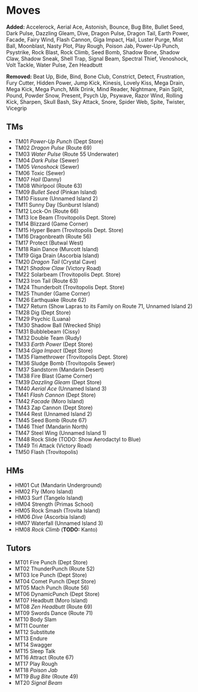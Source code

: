 # Moves

**Added:**
Accelerock,
Aerial Ace,
Astonish,
Bounce,
Bug Bite,
Bullet Seed,
Dark Pulse,
Dazzling Gleam,
Dive,
Dragon Pulse,
Dragon Tail,
Earth Power,
Facade,
Fairy Wind,
Flash Cannon,
Giga Impact,
Hail,
Luster Purge,
Mist Ball,
Moonblast,
Nasty Plot,
Play Rough,
Poison Jab,
Power-Up Punch,
Psystrike,
Rock Blast,
Rock Climb,
Seed Bomb,
Shadow Bone,
Shadow Claw,
Shadow Sneak,
Shell Trap,
Signal Beam,
Spectral Thief,
Venoshock,
Volt Tackle,
Water Pulse,
Zen Headbutt

**Removed:**
Beat Up,
Bide,
Bind,
Bone Club,
Constrict,
Detect,
Frustration,
Fury Cutter,
Hidden Power,
Jump Kick,
Kinesis,
Lovely Kiss,
Mega Drain,
Mega Kick,
Mega Punch,
Milk Drink,
Mind Reader,
Nightmare,
Pain Split,
Pound,
Powder Snow,
Present,
Psych Up,
Psywave,
Razor Wind,
Rolling Kick,
Sharpen,
Skull Bash,
Sky Attack,
Snore,
Spider Web,
Spite,
Twister,
Vicegrip

## TMs

- TM01 *Power-Up Punch* (Dept Store)
- TM02 *Dragon Pulse* (Route 69)
- TM03 *Water Pulse* (Route 55 Underwater)
- TM04 *Dark Pulse* (Sewer)
- TM05 *Venoshock* (Sewer)
- TM06 Toxic (Sewer)
- TM07 *Hail* (Danny)
- TM08 Whirlpool (Route 63)
- TM09 *Bullet Seed* (Pinkan Island)
- TM10 Fissure (Unnamed Island 2)
- TM11 Sunny Day (Sunburst Island)
- TM12 Lock-On (Route 66)
- TM13 Ice Beam (Trovitopolis Dept. Store)
- TM14 Blizzard (Game Corner)
- TM15 Hyper Beam (Trovitopolis Dept. Store)
- TM16 Dragonbreath (Route 56)
- TM17 Protect (Butwal West)
- TM18 Rain Dance (Murcott Island)
- TM19 Giga Drain (Ascorbia Island)
- TM20 *Dragon Tail* (Crystal Cave)
- TM21 *Shadow Claw* (Victory Road)
- TM22 Solarbeam (Trovitopolis Dept. Store)
- TM23 Iron Tail (Route 63)
- TM24 Thunderbolt (Trovitopolis Dept. Store)
- TM25 Thunder (Game Corner)
- TM26 Earthquake (Route 62)
- TM27 Return (Show Lapras to its Family on Route 71, Unnamed Island 2)
- TM28 Dig (Dept Store)
- TM29 Psychic (Luana)
- TM30 Shadow Ball (Wrecked Ship)
- TM31 Bubblebeam (Cissy)
- TM32 Double Team (Rudy)
- TM33 *Earth Power* (Dept Store)
- TM34 *Giga Impact* (Dept Store)
- TM35 Flamethrower (Trovitopolis Dept. Store)
- TM36 Sludge Bomb (Trovitopolis Sewer)
- TM37 Sandstorm (Mandarin Desert)
- TM38 Fire Blast (Game Corner)
- TM39 *Dazzling Gleam*  (Dept Store)
- TM40 *Aerial Ace* (Unnamed Island 3)
- TM41 *Flash Cannon* (Dept Store)
- TM42 *Facade* (Moro Island)
- TM43 Zap Cannon (Dept Store)
- TM44 Rest (Unnamed Island 2)
- TM45 Seed Bomb (Route 67)
- TM46 Thief (Mandarin North)
- TM47 Steel Wing (Unnamed Island 1)
- TM48 Rock Slide (TODO: Show Aerodactyl to Blue)
- TM49 Tri Attack (Victory Road)
- TM50 Flash (Trovitopolis)

## HMs

- HM01 Cut (Mandarin Underground)
- HM02 Fly (Moro Island)
- HM03 Surf (Tangelo Island)
- HM04 Strength (Primas School)
- HM05 Rock Smash (Trovita Island)
- HM06 *Dive* (Ascorbia Island)
- HM07 Waterfall (Unnamed Island 3)
- HM08 *Rock Climb* (**TODO:** Kanto)

## Tutors

- MT01 Fire Punch (Dept Store)
- MT02 ThunderPunch (Route 52)
- MT03 Ice Punch (Dept Store)
- MT04 Comet Punch (Dept Store)
- MT05 Mach Punch (Route 56)
- MT06 DynamicPunch (Dept Store)
- MT07 Headbutt (Moro Island)
- MT08 *Zen Headbutt* (Route 69)
- MT09 Swords Dance (Route 71)
- MT10 Body Slam
- MT11 Counter
- MT12 Substitute
- MT13 Endure
- MT14 Swagger
- MT15 Sleep Talk
- MT16 Attract (Route 67)
- MT17 Play Rough
- MT18 *Poison Jab*
- MT19 *Bug Bite* (Route 49)
- MT20 *Signal Beam*
